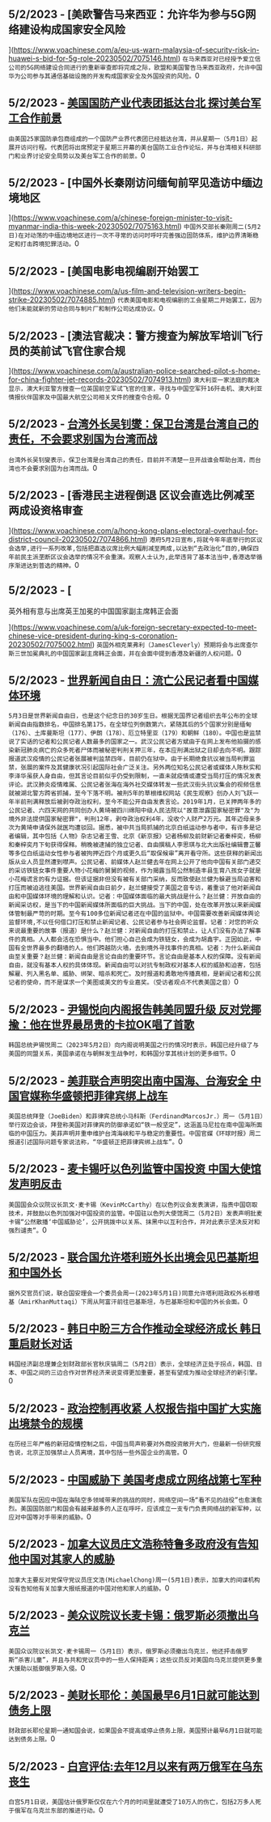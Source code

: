 
  ## 5/2/2023 - [美欧警告马来西亚：允许华为参与5G网络建设构成国家安全风险

](https://www.voachinese.com/a/eu-us-warn-malaysia-of-security-risk-in-huawei-s-bid-for-5g-role-20230502/7075146.html)
 ```在马来西亚对已经授予爱立信公司的5G网络建设合同进行的重新审查即将完成之际，欧盟和美国警告马来西亚政府，允许中国华为公司参与其通信基础设施的开发构成国家安全及外国投资的风险。```0
  ## 5/2/2023 - [美国国防产业代表团抵达台北 探讨美台军工合作前景](https://www.voachinese.com/a/us-defense-industry-delegation-arrives-in-taiwan-050223/7075227.html)
 ```由美国25家国防承包商组成的一个国防产业界代表团已经抵达台湾，并从星期一（5月1日）起展开访问行程。代表团将出席预定于星期三开幕的美台国防工业合作论坛，并与台湾相关科研部门和业界讨论安全局势以及美台军工合作的前景。```0
  ## 5/2/2023 - [中国外长秦刚访问缅甸前罕见造访中缅边境地区

](https://www.voachinese.com/a/chinese-foreign-minister-to-visit-myanmar-india-this-week-20230502/7075163.html)
 ```中国外交部长秦刚周二(5月2日)在对动荡的中缅边境地区进行一次不寻常的访问时呼吁完善强边固防体系，维护边界清晰稳定和打击跨境犯罪活动。```0
  ## 5/2/2023 - [美国电影电视编剧开始罢工

](https://www.voachinese.com/a/us-film-and-television-writers-begin-strike-20230502/7074885.html)
 ```代表美国电影和电视编剧的工会星期二开始罢工，因为他们未能就新的劳动合同与制片厂和制作公司达成协议。```0
  ## 5/2/2023 - [澳法官裁决：警方搜查为解放军培训飞行员的英前试飞官住家合规

](https://www.voachinese.com/a/australian-police-searched-pilot-s-home-for-china-fighter-jet-records-20230502/7074913.html)
 ```澳大利亚一家法庭的裁决显示，澳大利亚警方搜查一位英国前空军试飞官的住家，寻找与中国空军歼16歼击机、澳大利亚情报伙伴国家及中国最大航空公司相关文件的搜查令合规。```0
  ## 5/2/2023 - [台湾外长吴钊燮：保卫台湾是台湾自己的责任，不会要求别国为台湾而战](https://www.voachinese.com/a/unclear-who-would-help-taiwan-in-a-war-foreign-minister-050223/7075036.html)
 ```台湾外长吴钊燮表示，保卫台湾是台湾自己的责任，目前并不清楚一旦开战谁会帮助台湾，而台湾也不会要求别国为台湾而战。```0
  ## 5/2/2023 - [香港民主进程倒退 区议会直选比例减至两成设资格审查

 ](https://www.voachinese.com/a/hong-kong-plans-electoral-overhaul-for-district-council-20230502/7074866.html)
 ```港府5月2日宣布,将就今年年底举行的区议会选举,进行一系列改革,包括把直选议席比例大幅削减至两成,以达到“去政治化”目的,确保四年前民主派垄断区议会选举的情况不会重演。观察人士认为,此举违背了基本法当中,香港选举循序渐进达到普选的精神。```0
  ## 5/2/2023 - [

英外相有意与出席英王加冕的中国国家副主席韩正会面





](https://www.voachinese.com/a/uk-foreign-secretary-expected-to-meet-chinese-vice-president-during-king-s-coronation-20230502/7075002.html)
 ```英国外相克莱弗利（JamesCleverly）预期将会与出席查尔斯三世加冕典礼的中国国家副主席韩正会面，并在会面中提到香港及新疆的人权问题。```0
  ## 5/2/2023 - [世界新闻自由日：流亡公民记者看中国媒体环境](https://www.voachinese.com/a/th-free-press-day-exiled-citizen-journalist-zhao-lanjian-on-harsh-media-environment-in-china-20230502/7073113.html)
 ```5月3日是世界新闻自由日，也是这个纪念日的30岁生日。根据无国界记者组织去年公布的全球新闻自由指数排名，中国排名第175，在全球位列倒数第六，紧随其后的5个国家分别是缅甸（176）、土库曼斯坦（177）、伊朗（178）、厄立特里亚（179）和朝鲜（180）。中国也是监禁说了实话的记者和公民记者人数最多的国家之一。武汉公民记者方斌由于在网上发布他拍摄的感染新冠肺炎病亡的众多死者尸体而被秘密判刑关押三年，在本应刑满出狱之日却去向不明。跟踪报道武汉疫情的公民记者张展被判监禁四年，目前仍在狱中。由于长期绝食抗议被当局判罪监禁，张展的案件及其健康状况引起国际社会广泛关注。另外两位知名公民记者或媒体人陈秋实和李泽华虽获人身自由，但其言论目前似乎仍受到限制，一直未就疫情或遭受当局打压的情况发表评论。武汉肺炎疫情难属、公民记者张海在海外社交媒体转发一些武汉街头抗议集会的视频信息就被湖北警方跨省抓捕，至今下落不明。被刑5年的草根维权网站《民生观察》创办人刘飞跃一年半前刑满释放后被剥夺政治权利，至今不能公开自由发表言论。2019年1月，已关押两年多的公民记者、六四天网的共同创办人黄琦被四川绵阳中级人民法院以"故意泄露国家秘密罪"及"为境外非法提供国家秘密罪"，判刑12年，剥夺政治权利4年，没收个人财产2万元。其年迈母亲多次为黄琦申请保外就医均遭驳回。据悉，被中共当局抓捕的北京白纸运动参与者中，有许多是记者编辑，其中包括《人物》杂志记者王雪、北京《新京报》记者杨柳及前财新记者秦梓奕，杨柳和秦梓奕月下旬获得保释。稍晚被逮捕的独立记者、自由撰稿人李思琪与北大出版社编辑曹芷馨等多位白纸运动女性参与者被拘押近四个月或更久后“取保候审”离开看守所。这些获释的新闻出版从业人员显然遭到噤声。公民记者、前媒体人赵兰健去年在网上公开了他向中国有关部门递交的采访铁链女事件重要人物小花梅的舅舅的视频，作为揭露当局公然制造丰县生育八孩女子就是小花梅谎言的有力证据。但该证据非但没有被有关部门采纳，反而致使赵兰健为躲避当局迫害和打压而被迫逃往美国。世界新闻自由日前夕，赵兰健接受了美国之音专访，着重谈了他对新闻自由和中国媒体环境的理解和认识。记者：中国媒体面临的最大挑战是什么？赵兰健：开放自由的新闻采访权，是当下的中国新闻媒体所面临的巨大挑战。当下的中国，处在改革开放以来新闻媒体管制最严苛的时期。至今有100多位新闻记者还在中国的监狱中。中国需要改善新闻媒体舆论监督环境,不以任何借口打压和禁止新闻记者、公民记者参与社会舆论监督。记者：对您的听众来说最重要的故事（报道）是什么？赵兰健：对新闻自由的打压和禁止，让人们没有办法了解事件的真相。人人都会活在恐惧当中。他们担心自己会成为铁链女，会成为胡鑫宇。正因如此，中国有全世界最多的翻墙的人。他们跨越防火墙，去到境外寻找事件的真相。记者：为什么新闻自由至关重要？赵兰健：新闻自由是言论自由的重要环节。言论自由是基本人权的保障。没有新闻自由，就没有基本人权的具体体现。新闻自由可以对抗专制政权对基本人权的威胁和迫害，包括解雇、列入黑名单、威胁、绑架、暗杀和死亡。及时报道和勇敢地传播真相，是新闻记者和公民记者的使命，而不是谋求一个美图或美文的专业嘉奖。（受访者观点不代表美国之音）```0
  ## 5/2/2023 - [尹锡悦向内阁报告韩美同盟升级 反对党揶揄：他在世界最昂贵的卡拉OK唱了首歌](https://www.voachinese.com/a/south-korea-yoon-says-recent-trip-upgrades-us-alliance-20230502/7074845.html)
 ```韩国总统尹锡悦周二（2023年5月2日）向内阁说明美国之行的情况时表示，韩国已经升级了与美国的同盟关系，美国承诺在与朝鲜发生战争时，和韩国分享其核计划的更多细节。```0
  ## 5/2/2023 - [美菲联合声明突出南中国海、台海安全 中国官媒称华盛顿把菲律宾绑上战车](https://www.voachinese.com/a/china-reacts-us-philippines-summit-20230502/7074836.html)
 ```美国总统拜登（JoeBiden）和菲律宾总统小马科斯（FerdinandMarcosJr.）周一（5月1日）举行双边会谈，拜登称美国对菲律宾的防御承诺如“铁一般坚定”，这涵盖马尼拉在南中国海所面临的中国压力。美菲声明并重申维护台湾海峡和平与稳定的重要性。中国官媒《环球时报》周二报道引述国际问题专家说法称，“华盛顿正把菲律宾绑上战车”。```0
  ## 5/2/2023 - [麦卡锡吁以色列监管中国投资 中国大使馆发声明反击](https://www.voachinese.com/a/mccarthy-urges-israel-to-supervise-chinese-investment-20230502/7074825.html)
 ```美国国会众议院议长凯文·麦卡锡（KevinMcCarthy）在以色列议会发表演讲，指责中国窃取技术，并鼓励以色列加强对中国投资的监管。中国驻以色列大使馆周二（5月2日）发表声明批麦卡锡“公然散播‘中国威胁论’，公开挑拨中以关系、抹黑中以互利合作，并对此表示坚决反对和强烈谴责”。```0
  ## 5/2/2023 - [联合国允许塔利班外长出境会见巴基斯坦和中国外长](https://www.voachinese.com/a/un-allows-taliban-foreign-minister-to-travel-to-meet-china-pakistan-counterparts-20230502/7074813.html)
 ```据外交官员们说，联合国安理会一个委员会周一(2023年5月1日)同意允许塔利班政权外长穆塔基（AmirKhanMuttaqi）下周从阿富汗前往巴基斯坦，与巴基斯坦和中国的外长会面。```0
  ## 5/2/2023 - [韩日中盼三方合作推动全球经济成长 韩日重启财长对话](https://www.voachinese.com/a/south-korea-hosts-china-japan-trilateral-finance-summit-20230502/7074782.html)
 ```韩国经济副总理兼企划财政部长官秋庆镐周二（5月2日）表示，全球经济正处于拐点，韩国、日本、中国之间的三边合作对世界经济来说变得更加重要，甚至有望成为推动全球经济的新引擎。```0
  ## 5/2/2023 - [政治控制再收紧 人权报告指中国扩大实施出境禁令的规模](https://www.voachinese.com/a/china-tightens-exit-ban-to-tighten-control-20230502/7074777.html)
 ```在历经三年严格的新冠疫情控制之后，中国当局声称要对外商投资敞开大门，但最新一份研究报告说，北京正加强禁止人员离境，其中包括一些外国企业的高管。```0
  ## 5/2/2023 - [中国威胁下 美国考虑成立网络战第七军种](https://www.voachinese.com/a/us-cyber-force-20230501/7074644.html)
 ```美国军队在因应中国在海陆空多领域带来的挑战的同时，网络空间一场“看不见的战役”也愈演愈烈。美国国防部门和国会有越来越多的人正在呼吁，应该成立一支专门负责网络战的新军种，以应对中国等对手带来的威胁。```0
  ## 5/2/2023 - [加拿大议员庄文浩称特鲁多政府没有告知他中国对其家人的威胁](https://www.voachinese.com/a/lawmaker-says-canada-govt-did-not-inform-him-of-report-of-china-s-threats-to-family-20230501/7074669.html)
 ```加拿大主要反对党保守党议员庄文浩(MichaelChong)周一(5月1日)表示，加拿大的间谍机构没有告知他有关加拿大报纸报道的中国对他和家人的威胁。```0
  ## 5/2/2023 - [美众议院议长麦卡锡：俄罗斯必须撤出乌克兰](https://www.voachinese.com/a/us-speaker-mccarthy-russia-must-pull-out-of-ukraine-20230501/7074650.html)
 ```美国众议院议长凯文·麦卡锡周一（5月1日）表示，俄罗斯必须撤出乌克兰，他还抨击俄罗斯“杀害儿童”，并且与共和党议员中的一些人保持距离；这些议员反对美国向乌克兰提供更多重大援助以抵御俄罗斯入侵。```0
  ## 5/2/2023 - [美财长耶伦：美国最早6月1日就可能达到债务上限](https://www.voachinese.com/a/us-could-hit-debt-ceiling-20230501/7074651.html)
 ```财政部长耶伦星期一通知国会说，如果国会不提高或停止债务上限，美国预计最早6月1日就可能达到债务上限。```0
  ## 5/2/2023 - [白宫评估:去年12月以来有两万俄军在乌东丧生](https://www.voachinese.com/a/deadly-round-of-russian-airstrikes-hit-ukraine-20230501/7074315.html)
 ```白宫5月1日说，美国估计俄罗斯仅仅在六个月的时间里就遭受了10万人的伤亡，包括2万多人死于俄军在乌克兰东部的推进行动。```0